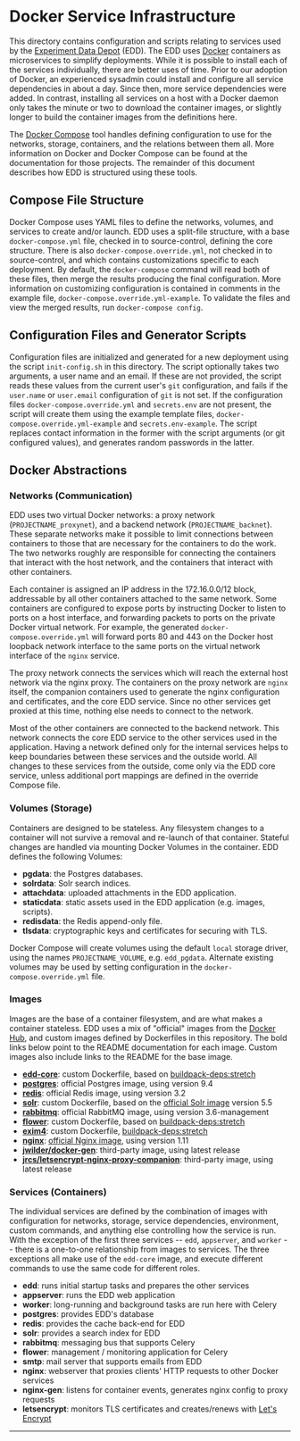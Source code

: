 # Docker Service Infrastructure

This directory contains configuration and scripts relating to services used by the
[Experiment Data Depot][1] (EDD). The EDD uses [Docker][2] containers as microservices to
simplify deployments. While it is possible to install each of the services individually, there
are better uses of time. Prior to our adoption of Docker, an experienced sysadmin could install
and configure all service dependencies in about a day. Since then, more service dependencies were
added. In contrast, installing all services on a host with a Docker daemon only takes the minute
or two to download the container images, or slightly longer to build the container images from
the definitions here.

The [Docker Compose][3] tool handles defining configuration to use for the networks, storage,
containers, and the relations between them all. More information on Docker and Docker Compose can
be found at the documentation for those projects. The remainder of this document describes how
EDD is structured using these tools.

## Compose File Structure

Docker Compose uses YAML files to define the networks, volumes, and services to create and/or
launch. EDD uses a split-file structure, with a base `docker-compose.yml` file, checked in to
source-control, defining the core structure. There is also `docker-compose.override.yml`, not
checked in to source-control, and which contains customizations specific to each deployment.
By default, the `docker-compose` command will read both of these files, then merge the results
producing the final configuration. More information on customizing configuration is contained
in comments in the example file, `docker-compose.override.yml-example`. To validate the files and
view the merged results, run `docker-compose config`.

## Configuration Files and Generator Scripts

Configuration files are initialized and generated for a new deployment using the script
`init-config.sh` in this directory. The script optionally takes two arguments, a user name and
an email. If these are not provided, the script reads these values from the current user's `git`
configuration, and fails if the `user.name` or `user.email` configuration of `git` is not set.
If the configuration files `docker-compose.override.yml` and `secrets.env` are not present, the
script will create them using the example template files, `docker-compose.override.yml-example`
and `secrets.env-example`. The script replaces contact information in the former with the script
arguments (or git configured values), and generates random passwords in the latter.

## Docker Abstractions

### Networks (Communication)

EDD uses two virtual Docker networks: a proxy network (`PROJECTNAME_proxynet`), and a backend
network (`PROJECTNAME_backnet`). These separate networks make it possible to limit connections
between containers to those that are necessary for the containers to do the work. The two networks
roughly are responsible for connecting the containers that interact with the host network, and the
containers that interact with other containers.

Each container is assigned an IP address in the 172.16.0.0/12 block, addressable by all other
containers attached to the same network. Some containers are configured to expose ports by
instructing Docker to listen to ports on a host interface, and forwarding packets to ports on
the private Docker virtual network. For example, the generated `docker-compose.override.yml`
will forward ports 80 and 443 on the Docker host loopback network interface to the same ports on
the virtual network interface of the `nginx` service.

The proxy network connects the services which will reach the external host network via the nginx
proxy. The containers on the proxy network are `nginx` itself, the companion containers used to
generate the nginx configuration and certificates, and the core EDD service. Since no other
services get proxied at this time, nothing else needs to connect to the network.

Most of the other containers are connected to the backend network. This network connects the core
EDD service to the other services used in the application. Having a network defined only for the
internal services helps to keep boundaries between these services and the outside world. All
changes to these services from the outside, come only via the EDD core service, unless additional
port mappings are defined in the override Compose file.

### Volumes (Storage)

Containers are designed to be stateless. Any filesystem changes to a container will not survive a
removal and re-launch of that container. Stateful changes are handled via mounting Docker Volumes
in the container. EDD defines the following Volumes:

* __pgdata__: the Postgres databases.
* __solrdata__: Solr search indices.
* __attachdata__: uploaded attachments in the EDD application.
* __staticdata__: static assets used in the EDD application (e.g. images, scripts).
* __redisdata__: the Redis append-only file.
* __tlsdata__: cryptographic keys and certificates for securing with TLS.

Docker Compose will create volumes using the default `local` storage driver, using the names
`PROJECTNAME_VOLUME`, e.g. `edd_pgdata`. Alternate existing volumes may be used by setting
configuration in the `docker-compose.override.yml` file.

### Images

Images are the base of a container filesystem, and are what makes a container stateless. EDD uses
a mix of "official" images from the [Docker Hub][4], and custom images defined by Dockerfiles in
this repository. The bold links below point to the README documentation for each image. Custom
images also include links to the README for the base image.

* __[edd-core][5]__: custom Dockerfile, based on [buildpack-deps:stretch][6]
* __[postgres][7]__: official Postgres image, using version 9.4
* __[redis][8]__: official Redis image, using version 3.2
* __[solr][9]__: custom Dockerfile, based on the [official Solr image][10] version 5.5
* __[rabbitmq][11]__: official RabbitMQ image, using version 3.6-management
* __[flower][12]__: custom Dockerfile, based on [buildpack-deps:stretch][6]
* __[exim4][13]__: custom Dockerfile, [buildpack-deps:stretch][6]
* __[nginx][14]__: [official Nginx image][15], using version 1.11
* __[jwilder/docker-gen][16]__: third-party image, using latest release
* __[jrcs/letsencrypt-nginx-proxy-companion][17]__: third-party image, using latest release

### Services (Containers)

The individual services are defined by the combination of images with configuration for networks,
storage, service dependencies, environment, custom commands, and anything else controlling how
the service is run. With the exception of the first three services -- `edd`, `appserver`, and
`worker` -- there is a one-to-one relationship from images to services. The three exceptions
all make use of the `edd-core` image, and execute different commands to use the same code for
different roles.

* __edd__: runs initial startup tasks and prepares the other services
* __appserver__: runs the EDD web application
* __worker__: long-running and background tasks are run here with Celery
* __postgres__: provides EDD's database
* __redis__: provides the cache back-end for EDD
* __solr__: provides a search index for EDD
* __rabbitmq__: messaging bus that supports Celery
* __flower__: management / monitoring application for Celery
* __smtp__: mail server that supports emails from EDD
* __nginx__: webserver that proxies clients' HTTP requests to other Docker services
* __nginx-gen__: listens for container events, generates nginx config to proxy requests
* __letsencrypt__: monitors TLS certificates and creates/renews with [Let's Encrypt][18]

---------------------------------------------------------------------------------------------------

[1]:    ../README.md
[2]:    https://docker.io
[3]:    https://docs.docker.com/compose/overview/
[4]:    https://hub.docker.com/explore/
[5]:    edd/README.md
[6]:    https://hub.docker.com/_/buildpack-deps/
[7]:    https://hub.docker.com/_/postgres/
[8]:    https://hub.docker.com/_/redis/
[9]:    solr/README.md
[10]:   https://hub.docker.com/_/solr/
[11]:   https://hub.docker.com/_/rabbitmq/
[12]:   flower/README.md
[13]:   smtp/README.md
[14]:   nginx/README.md
[15]:   https://hub.docker.com/_/nginx/
[16]:   https://github.com/jwilder/docker-gen
[17]:   https://github.com/JrCs/docker-letsencrypt-nginx-proxy-companion
[18]:   https://letsencrypt.org
